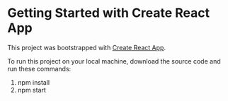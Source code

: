 # Getting Started with Create React App

This project was bootstrapped with [Create React App](https://github.com/facebook/create-react-app).

To run this project on your local machine, download the source code and run these commands:
1. npm install
2. npm start
